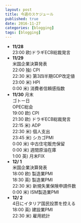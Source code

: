 ```yaml
---
layout: post
title: 今週のスケジュール
published: true
date: 2016-11-27
categories: [blogging]
tags: [blogging]
---
```

* __11/28__  
  23:00 欧)ドラギECB総裁発言  
* __11/29__  
  米国企業決算発表  
  22:00 独) CPI  
  22:30 米) 第3四半期GDP改定値  
  23:00 米) HPI  
   0:00 米) 消費者信頼感指数  
* __11/30__ 
  月末  
  ゴトー日  
  OPEC総会  
  19:00 欧) CPI  
  21:30 欧) ドラギECB総裁発言  
  22:15 米) ADP  
  22:30 米) 個人支出  
  23:45 米) シカゴPMI  
   0:00 米) 中古住宅販売保留  
   0:00 米) 週間原油在庫  
   1:00 英) 月末FIX  
* __12/ 1__  
  米国企業決算発表  
  18:00 欧) 製造業PMI  
  18:30 英) 製造業PMI  
  22:30 米) 新規失業保険申請件数  
   0:00 米) ISM製造業PMI  
* __12/ 2__  
  4日にイタリア国民投票を控える  
  18:00 英) 建設業PMI  
  22:30 米) 雇用統計  
